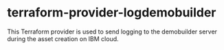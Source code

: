# terraform-provider-logdemobuilder
This Terraform provider is used to send logging to the demobuilder server during the asset creation on IBM cloud.

